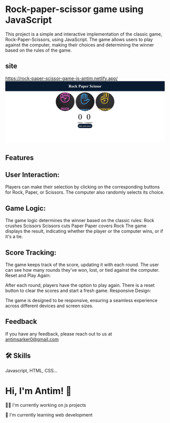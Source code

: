 
# Rock-paper-scissor game using JavaScript
This project is a simple and interactive implementation of the classic game, Rock-Paper-Scissors, using JavaScript. The game allows users to play against the computer, making their choices and determining the winner based on the rules of the game.

## site

https://rock-paper-scissor-game-js-antim.netlify.app/
![](images/Capture.JPG)
## Features

## User Interaction:

Players can make their selection by clicking on the corresponding buttons for Rock, Paper, or Scissors.
The computer also randomly selects its choice.
## Game Logic:

The game logic determines the winner based on the classic rules:
Rock crushes Scissors
Scissors cuts Paper
Paper covers Rock
The game displays the result, indicating whether the player or the computer wins, or if it's a tie.
## Score Tracking:

The game keeps track of the score, updating it with each round.
The user can see how many rounds they've won, lost, or tied against the computer.
Reset and Play Again:

After each round, players have the option to play again.
There is a reset button to clear the scores and start a fresh game.
Responsive Design:

The game is designed to be responsive, ensuring a seamless experience across different devices and screen sizes.


## Feedback

If you have any feedback, please reach out to us at antimsarker0@gmail.com


## 🛠 Skills
Javascript, HTML, CSS...


# Hi, I'm Antim! 👋



👩‍💻 I'm currently working on js projects

🧠 I'm currently learning web development






